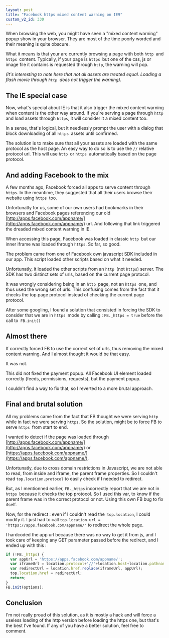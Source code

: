 ```yaml
---
layout: post
title: "Facebook https mixed content warning on IE9"
custom_v2_id: 330
---
```


When browsing the web, you might have seen a "mixed content warning" popup
show in your browser. They are most of the time poorly worded and their
meaning is quite obscure.

What it means is that your are currently browsing a page with both `http `and
`https `content. Typically, if your page is `https `but one of the css, js or
image file it contains is requested through `http`, the warning will pop.

_(It's interesting to note here that not all assets are treated equal. Loading
a flash movie through `http `does not trigger the warning)._

## The IE special case

Now, what's special about IE is that it also trigger the mixed content warning
when content is the other way around. If you're serving a page through `http
`and load assets through `https`, it will consider it a mixed content too.

In a sense, that's logical, but it needlessly prompt the user with a dialog
that block downloading of all `https `assets until confirmed.

The solution is to make sure that all your assets are loaded with the same
protocol as the host page. An easy way to do so is to use the `//` relative
protocol url. This will use `http `or `https `automatically based on the page
protocol.

## And adding Facebook to the mix

A few months ago, Facebook forced all apps to serve content through `https`.
In the meantime, they suggested that all their users browse their website
using `https `too.

Unfortunatly for us, some of our own users had bookmarks in their browsers and
Facebook pages referencing our old
[http://apps.facebook.com/appname/](http://apps.facebook.com/appname/) url.
And following that link triggered the dreaded mixed content warning in IE.

When accessing this page, Facebook was loaded in classic `http `but our inner
iframe was loaded through `https`. So far, so good.

The problem came from one of Facebook own javascript SDK included in our app.
This script loaded other scripts based on what it needed.

Unfortunatly, it loaded the other scripts from an `http `(not `https`) server.
The SDK has two distinct sets of urls, based on the current page protocol.

It was wrongly considering being in an `http `page, not an `https `one, and
thus used the wrong set of urls. This confusing comes from the fact that it
checks the top page protocol instead of checking the current page protocol.

After some googling, I found a solution that consisted in forcing the SDK to
consider that we are in `https `mode by calling : `FB._https = true` before
the call to` FB.init()`

## Almost there

If correctly forced FB to use the correct set of urls, thus removing the mixed
content warning. And I almost thought it would be that easy.

It was not.

This did not fixed the payment popup. All Facebook UI element loaded correctly
(feeds, permissions, requests), but the payment popup.

I couldn't find a way to fix that, so I reverted to a more brutal approach.

## Final and brutal solution

All my problems came from the fact that FB thought we were serving `http
`while in fact we were serving `https`. So the solution, might be to force FB
to serve `https `from start to end.

I wanted to detect if the page was loaded through
[http://apps.facebook.com/appname/](http://apps.facebook.com/appname/) or
[https://apps.facebook.com/appname/](https://apps.facebook.com/appname/).

Unfortunatly, due to cross domain restrictions in Javascript, we are not able
to read, from inside and iframe, the parent frame properties. So I couldn't
read `top.location.protocol` to easily check if I needed to redirect.

But, as I mentionned earlier, `FB._https` incorrectly report that we are not
in `https `because it checks the top protocol. So I used this var, to know if
the parent frame was in the correct protocol or not. Using this own FB bug to
fix itself.

Now, for the redirect : even if I couldn't read the` top.location`, I could
modify it. I just had to call `top.location.url =
'https://apps.facebook.com/appname/'` to redirect the whole page.

I hardcoded the app url because there was no way to get it from js, and I took
care of keeping any GET parameter passed before the redirect, and I ended up
with this :

    
```js
if (!FB._https) {  
  var appUrl = 'https://apps.facebook.com/appname/';  
  var iframeUrl = location.protocol+'//'+location.host+location.pathname;  
  var redirectUrl = location.href.replace(iframeUrl, appUrl);  
  top.location.href = redirectUrl;  
  return;  
}  
FB.init(options);
```

## Conclusion

I'm not really proud of this solution, as it is mostly a hack and will force a
useless loading of the http version before loading the https one, but that's
the best I've found. If any of you have a better solution, feel free to
comment.

